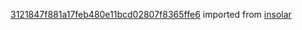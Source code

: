 [3121847f881a17feb480e11bcd02807f8365ffe6](https://github.com/insolar/insolar/commit/3121847f881a17feb480e11bcd02807f8365ffe6) imported from [insolar](https://github.com/insolar/insolar)
